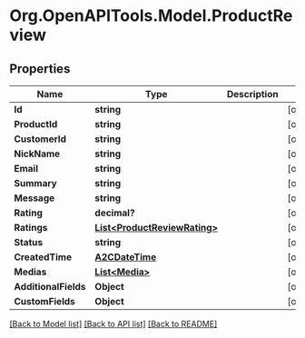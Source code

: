 # Org.OpenAPITools.Model.ProductReview

## Properties

Name | Type | Description | Notes
------------ | ------------- | ------------- | -------------
**Id** | **string** |  | [optional] 
**ProductId** | **string** |  | [optional] 
**CustomerId** | **string** |  | [optional] 
**NickName** | **string** |  | [optional] 
**Email** | **string** |  | [optional] 
**Summary** | **string** |  | [optional] 
**Message** | **string** |  | [optional] 
**Rating** | **decimal?** |  | [optional] 
**Ratings** | [**List&lt;ProductReviewRating&gt;**](ProductReviewRating.md) |  | [optional] 
**Status** | **string** |  | [optional] 
**CreatedTime** | [**A2CDateTime**](A2CDateTime.md) |  | [optional] 
**Medias** | [**List&lt;Media&gt;**](Media.md) |  | [optional] 
**AdditionalFields** | **Object** |  | [optional] 
**CustomFields** | **Object** |  | [optional] 

[[Back to Model list]](../README.md#documentation-for-models) [[Back to API list]](../README.md#documentation-for-api-endpoints) [[Back to README]](../README.md)

